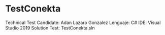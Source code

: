 # TestConekta
Technical Test 
Candidate: Adan Lazaro Gonzalez
Lenguaje: C#
IDE: Visual Studio 2019
Solution Test: TestConekta.sln 
